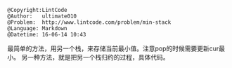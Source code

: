 ```
@Copyright:LintCode
@Author:   ultimate010
@Problem:  http://www.lintcode.com/problem/min-stack
@Language: Markdown
@Datetime: 16-06-14 10:43
```

最简单的方法，用另一个栈，来存储当前最小值。注意pop的时候需要更新cur最小。
另一种方法，就是把另一个栈归约的过程，具体代码。